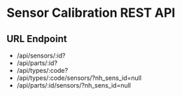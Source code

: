 # Sensor Calibration REST API 
## URL Endpoint
- /api/sensors/:id?
- /api/parts/:id?
- /api/types/:code?
- /api/types/:code/sensors/?nh_sens_id=null
- /api/parts/:id/sensors/?nh_sens_id=null
